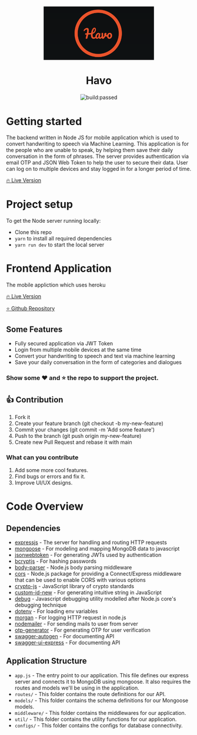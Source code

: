 <p align="center"><img src="./screenshots/0.png" width=300  align="center"></p>
<h1 align="center">Havo</h1>
<p align="center"><img align="center" src="https://api.travis-ci.com/travis-ci/travis-web.svg" alt="build:passed"></p>

# Getting started

The backend written in Node JS for mobile application which is used to convert handwriting to speech via Machine Learning. This application is for the people who are unable to speak, by helping them save their daily conversation in the form of phrases. The server provides authentication via email OTP and JSON Web Token to help the user to secure their data. User can log on to multiple devices and stay logged in for a longer period of time.

[🔥 Live Version](https://havobackend.herokuapp.com)

# Project setup

To get the Node server running locally:

- Clone this repo
- `yarn` to install all required dependencies
- `yarn run dev` to start the local server

# Frontend Application

The mobile appliction which uses heroku

[🔥 Live Version](https://github.com/200-DevelopersFound/Havo/blob/main/apk/app.apk?raw=true)

[:star: Github Repository](https://github.com/200-DevelopersFound/Havo)

## Some Features

- Fully secured application via JWT Token
- Login from multiple mobile devices at the same time
- Convert your handwriting to speech and text via machine learning
- Save your daily conversation in the form of categories and dialogues

### Show some :heart: and :star: the repo to support the project.

## 👍 Contribution

1. Fork it
2. Create your feature branch (git checkout -b my-new-feature)
3. Commit your changes (git commit -m 'Add some feature')
4. Push to the branch (git push origin my-new-feature)
5. Create new Pull Request and rebase it with main

### What can you contribute

1. Add some more cool features.
2. Find bugs or errors and fix it.
3. Improve UI/UX designs.

# Code Overview

## Dependencies

- [expressjs](https://github.com/expressjs/express) - The server for handling and routing HTTP requests
- [mongoose](https://github.com/Automattic/mongoose) - For modeling and mapping MongoDB data to javascript
- [jsonwebtoken](https://github.com/auth0/node-jsonwebtoken) - For generating JWTs used by authentication
- [bcryptjs](https://www.npmjs.com/package/bcryptjs) - For hashing passwords
- [body-parser](https://www.npmjs.com/package/body-parser) - Node.js body parsing middleware
- [cors](https://www.npmjs.com/package/cors) - Node.js package for providing a Connect/Express middleware that can be used to enable CORS with various options
- [crypto-js](https://www.npmjs.com/package/crypto-js) - JavaScript library of crypto standards
- [custom-id-new](https://www.npmjs.com/package/custom-id-new) - For generating intuitive string in JavaScript
- [debug](https://www.npmjs.com/package/debug) - Javascript debugging utility modelled after Node.js core's debugging technique
- [dotenv](https://www.npmjs.com/package/dotenv) - For loading env variables
- [morgan](https://www.npmjs.com/package/morgan) - For logging HTTP request in node.js
- [nodemailer](https://www.npmjs.com/package/nodemailer) - For sending mails to user from server
- [otp-generator](https://www.npmjs.com/package/otp-generator) - For generating OTP for user verification
- [swagger-autogen](https://www.npmjs.com/package/swagger-autogen) - For documenting API
- [swagger-ui-express](https://www.npmjs.com/package/swagger-ui-express) - For documenting API

## Application Structure

- `app.js` - The entry point to our application. This file defines our express server and connects it to MongoDB using mongoose. It also requires the routes and models we'll be using in the application.
- `routes/` - This folder contains the route definitions for our API.
- `models/` - This folder contains the schema definitions for our Mongoose models.
- `middleware/` - This folder contains the middlewares for our application.
- `util/` - This folder contains the utility functions for our application.
- `configs/` - This folder contains the configs for database connectivity.

